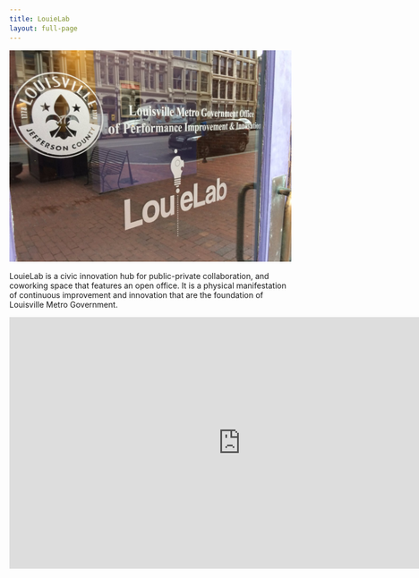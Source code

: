 ```yaml
---
title: LouieLab
layout: full-page
---
```


![LouieLab Front Door](/assets/img/louielab/front.jpg)

LouieLab is a civic innovation hub for public-private collaboration, and coworking space that features an open office. It is a physical manifestation of continuous improvement and innovation that are the foundation of Louisville Metro Government.


<iframe allowfullscreen="" class="embed-responsive-item" frameborder="0" height="450" src="https://www.google.com/maps/embed?pb=!1m18!1m12!1m3!1d3132.9499082873117!2d-85.7651433844364!3d38.2574677920135!2m3!1f0!2f0!3f0!3m2!1i1024!2i768!4f13.1!3m3!1m2!1s0x886972a1157a47ff%3A0x3ebce4d393871675!2sLouieLab!5e0!3m2!1sen!2sus!4v1490728667811" style="border:0" width="825"></iframe>
